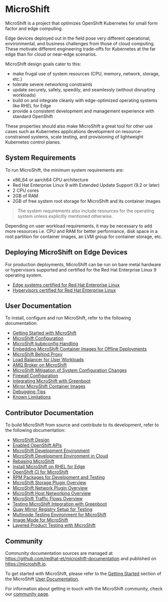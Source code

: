 # MicroShift

MicroShift is a project that optimizes OpenShift Kubernetes for small
form factor and edge computing.

Edge devices deployed out in the field pose very different operational,
environmental, and business challenges from those of cloud computing.
These motivate different engineering trade-offs for Kubernetes at the
far edge than for cloud or near-edge scenarios.

MicroShift design goals cater to this:
- make frugal use of system resources (CPU, memory, network, storage, etc.)
- tolerate severe networking constraints
- update securely, safely, speedily, and seamlessly (without disrupting workloads)
- build on and integrate cleanly with edge-optimized operating systems like RHEL for Edge
- provide a consistent development and management experience with standard OpenShift

These properties should also make MicroShift a great tool for other use cases
such as Kubernetes applications development on resource-constrained systems,
scale testing, and provisioning of lightweight Kubernetes control planes.

## System Requirements
To run MicroShift, the minimum system requirements are:

- x86_64 or aarch64 CPU architecture
- Red Hat Enterprise Linux 9 with Extended Update Support (9.2 or later)
- 2 CPU cores
- 2GB of RAM
- 2GB of free system root storage for MicroShift and its container images

> The system requirements also include resources for the operating system unless explicitly mentioned otherwise.

Depending on user workload requirements, it may be necessary to add more resources i.e. CPU and RAM for better
performance, disk space in a root partition for container images, an LVM group for container storage, etc.

## Deploying MicroShift on Edge Devices
For production deployments, MicroShift can be run on bare metal hardware or hypervisors supported and certified for the Red Hat Enterprise Linux 9 operating system.

- [Edge systems certified for Red Hat Enterprise Linux](https://catalog.redhat.com/hardware/search?c_catalog_channel=Edge%20System&p=1)
- [Hypervisors certified for Red Hat Enterprise Linux](https://access.redhat.com/solutions/certified-hypervisors)

## User Documentation
To install, configure and run MicroShift, refer to the following documentation:

- [Getting Started with MicroShift](./docs/user/getting_started.md)
- [MicroShift Configuration](./docs/user/howto_config.md)
- [MicroShift kubeconfig Handling](./docs/user/howto_kubeconfig.md)
- [Embedding MicroShift Container Images for Offline Deployments](./docs/user/howto_offline_containers.md)
- [MicroShift Behind Proxy](./docs/user/howto_http_proxy.md)
- [Load Balancer for User Workloads](./docs/user/howto_load_balancer.md)
- [AMQ Broker on MicroShift](./docs/user/howto_amq_broker.md)
- [MicroShift Mitigation of System Configuration Changes](./docs/user/howto_sysconf_watch.md)
- [Firewall Configuration](./docs/user/howto_firewall.md)
- [Integrating MicroShift with Greenboot](./docs/user/greenboot.md)
- [Mirror MicroShift Container Images](./docs/user/howto_mirror_images.md)
- [Debugging Tips](./docs/user/debugging_tips.md)
- [Known Limitations](./docs/user/known_limitations.md)

## Contributor Documentation
To build MicroShift from source and contribute to its development, refer to the following documentation:

- [MicroShift Design](./docs/contributor/design.md)
- [Enabled OpenShift APIs](./docs/contributor/enabled_apis.md)
- [MicroShift Development Environment](./docs/contributor/devenv_setup.md)
- [MicroShift Development Environment in Cloud](./docs/contributor/devenv_cloud.md)
- [Rebasing MicroShift](./docs/contributor/rebase.md)
- [Install MicroShift on RHEL for Edge](./docs/contributor/rhel4edge_iso.md)
- [OpenShift CI for MicroShift](./docs/contributor/openshift_ci.md)
- [RPM Packages for Development and Testing](./docs/contributor/rpm_packages.md)
- [MicroShift Storage Plugin Overview](./docs/contributor/storage/default_csi_plugin.md)
- [MicroShift Network Plugin Overview](./docs/contributor/network/default_cni_plugin.md)
- [MicroShift Host Networking Overview](./docs/contributor/network/host_networking.md)
- [MicroShift Traffic Flows Overview](./docs/contributor/network/ovn_kubernetes_traffic_flows.md)
- [Testing MicroShift Integration with Greenboot](./docs/contributor/greenboot.md)
- [Quay Mirror Registry Setup for Testing](./docs/contributor/howto_quay_mirror.md)
- [Multinode Testing Environment for MicroShift](./docs/contributor/multinode/setup.md)
- [Image Mode for MicroShift](./docs/contributor/image_mode.md)
- [Layered Product Testing with MicroShift](./docs/contributor/layered_product_ci.md)

## Community
Community documentation sources are managed at <https://github.com/redhat-et/microshift-documentation> and published on <https://microshift.io>.

To get started with MicroShift, please refer to the [Getting Started](https://microshift.io/docs/getting-started/) section of the MicroShift [User Documentation](https://microshift.io/docs/user-documentation/).

For information about getting in touch with the MicroShift community, check our [community page](https://microshift.io/docs/community/).
